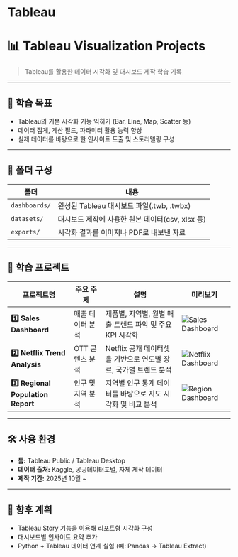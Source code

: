 # Tableau
# 📊 Tableau Visualization Projects
> Tableau를 활용한 데이터 시각화 및 대시보드 제작 학습 기록

---

## 🎯 학습 목표
- Tableau의 기본 시각화 기능 익히기 (Bar, Line, Map, Scatter 등)
- 데이터 집계, 계산 필드, 파라미터 활용 능력 향상
- 실제 데이터를 바탕으로 한 인사이트 도출 및 스토리텔링 구성

---

## 📂 폴더 구성
| 폴더 | 내용 |
|------|------|
| `dashboards/` | 완성된 Tableau 대시보드 파일(.twb, .twbx) |
| `datasets/` | 대시보드 제작에 사용한 원본 데이터(csv, xlsx 등) |
| `exports/` | 시각화 결과를 이미지나 PDF로 내보낸 자료 |

---

## 🧠 학습 프로젝트
| 프로젝트명 | 주요 주제 | 설명 | 미리보기 |
|-------------|-----------|--------|-----------|
| **1️⃣ Sales Dashboard** | 매출 데이터 분석 | 제품별, 지역별, 월별 매출 트렌드 파악 및 주요 KPI 시각화 | ![Sales Dashboard](exports/sales_dashboard_preview.png) |
| **2️⃣ Netflix Trend Analysis** | OTT 콘텐츠 분석 | Netflix 공개 데이터셋을 기반으로 연도별 장르, 국가별 트렌드 분석 | ![Netflix Dashboard](exports/netflix_trend_overview.png) |
| **3️⃣ Regional Population Report** | 인구 및 지역 분석 | 지역별 인구 통계 데이터를 바탕으로 지도 시각화 및 비교 분석 | ![Region Dashboard](exports/region_analysis_screenshot.png) |

---

## 🛠️ 사용 환경
- **툴:** Tableau Public / Tableau Desktop  
- **데이터 출처:** Kaggle, 공공데이터포털, 자체 제작 데이터  
- **제작 기간:** 2025년 10월 ~

---

## 💬 향후 계획
- Tableau Story 기능을 이용해 리포트형 시각화 구성  
- 대시보드별 인사이트 요약 추가  
- Python + Tableau 데이터 연계 실험 (예: Pandas → Tableau Extract)
